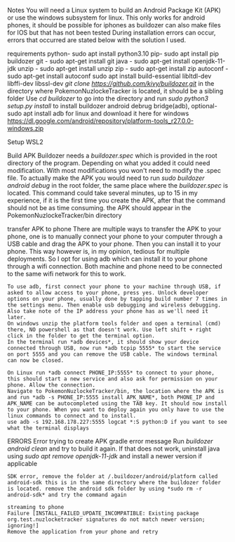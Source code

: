 Notes
    You will need a Linux system to build an Android Package Kit (APK) or use the windows subsystem for linux.
    This only works for android phones, it should be possible for iphones as buildozer can also make files for IOS but that has not been tested
    During installation errors can occur, errors that occurred are stated below with the solution I used.

requirements
    python- sudo apt install python3.10
    pip- sudo apt install pip
    buildozer
        git - sudo apt-get install git
        java - sudo apt-get install openjdk-11-jdk
        unzip - sudo apt-get install unzip
        zip - sudo apt-get install zip
        autoconf - sudo apt-get install autoconf
        sudo apt install build-essential libltdl-dev libffi-dev libssl-dev
        *git clone https://github.com/kivy/buildozer.git* in the directory where PokemonNuzlockeTracker is located, it should be a sibling folder
        Use *cd buildozer* to go into the directory and run *sudo python3 setup.py install* to install buildozer
    android debrug bridge(adb), optional- sudo apt install adb for linux and download it here for windows https://dl.google.com/android/repository/platform-tools_r27.0.0-windows.zip

Setup WSL2


Build APK
    Buildozer needs a *buildozer.spec* which is provided in the root directory of the program. Depending on what you added it could need modification. With most modifications you won't need to modify the .spec file.
    To actually make the APK you would need to run *sudo buildozer android debug* in the root folder, the same place where the *buildozer.spec* is located.
    This command could take several minutes, up to 15 in my experience, if it is the first time you create the APK, after that the command should not be as time consuming.
    the APK should appear in the PokemonNuzlockeTracker/bin directory

transfer APK to phone
    There are multiple ways to transfer the APK to your phone, one is to manually connect your phone to your computer through a USB cable and drag the APK to your phone. Then you can install it to your phone.
    This way however is, in my opinion, tedious for multiple deployments. So I opt for using adb which can install it to your phone through a wifi connection. Both machine and phone need to be connected to the same wifi network for this to work.

    To use adb, first connect your phone to your machine through USB, if asked to allow access to your phone, press yes. Unlock developer options on your phone, usually done by tapping build number 7 times in the settings menu. Then enable usb debugging and wireless debugging. Also take note of the IP address your phone has as we'll need it later.
    On windows unzip the platform tools folder and open a terminal (cmd) there, NO powershell as that doesn't work. Use left shift + right click in the folder to get the terminal option.
    In the terminal run *adb devices*, it should show your device connected through USB, now run *adb tcpip 5555* to start the service on port 5555 and you can remove the USB cable. The windows terminal can now be closed.

    On Linux run *adb connect PHONE_IP:5555* to connect to your phone, this should start a new service and also ask for permission on your phone. Allow the connection.
    Navigate to PokemonNuzlockeTracker/bin, the location where the APK is and run *adb -s PHONE_IP:5555 install APK_NAME*, both PHONE_IP and APK_NAME can be autocompleted using the TAB key. It should now install to your phone. When you want to deploy again you only have to use the linux commands to connect and to install.
    use adb -s 192.168.178.227:5555 logcat *:S python:D if you want to see what the terminal displays




ERRORS
    Error trying to create APK gradle error message
    Run *buildozer android clean* and try to build it again. If that does not work, uninstall java using *sudo apt remove openjdk-11-jdk* and install a newer version if applicable

    SDK error, remove the folder at /.buildozer/android/platform called android-sdk this is in the same directory where the buildozer folder is located. remove the android sdk folder by using *sudo rm -r android-sdk* and try the command again

    streaming to phone
    Failure [INSTALL_FAILED_UPDATE_INCOMPATIBLE: Existing package org.test.nuzlocketracker signatures do not match newer version; ignoring!]
    Remove the application from your phone and retry